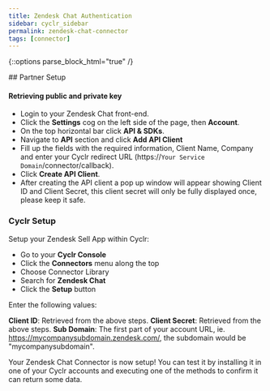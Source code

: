 ```yaml
---
title: Zendesk Chat Authentication
sidebar: cyclr_sidebar
permalink: zendesk-chat-connector
tags: [connector]
---
```

{::options parse_block_html="true" /}
<section class="card py-5 my-5">
## Partner Setup

#### Retrieving public and private key
* Login to your Zendesk Chat front-end. 
* Click the **Settings** cog on the left side of the page, then **Account**.
* On the top horizontal bar click **API & SDKs**.
* Navigate to **API** section and click **Add API Client**
* Fill up the fields with the required information, Client Name, Company and enter your Cyclr redirect URL (https://``Your Service Domain``/connector/callback).
* Click **Create API Client**.
* After creating the API client a pop up window will appear showing Client ID and Client Secret, this client secret will only be fully displayed once, please keep it safe.

### Cyclr Setup

Setup your Zendesk Sell App within Cyclr:

*   Go to your **Cyclr Console**
*   Click the **Connectors** menu along the top
*   Choose Connector Library
*   Search for **Zendesk Chat**
*   Click the **Setup** button

Enter the following values:

**Client ID**: Retrieved from the above steps.
**Client Secret**: Retrieved from the above steps.
**Sub Domain**: The first part of your account URL, ie. https://mycompanysubdomain.zendesk.com/, the subdomain would be "mycompanysubdomain".


Your Zendesk Chat Connector is now setup! You can test it by installing it in one of your Cyclr accounts and executing one of the methods to confirm it can return some data.

</section>
